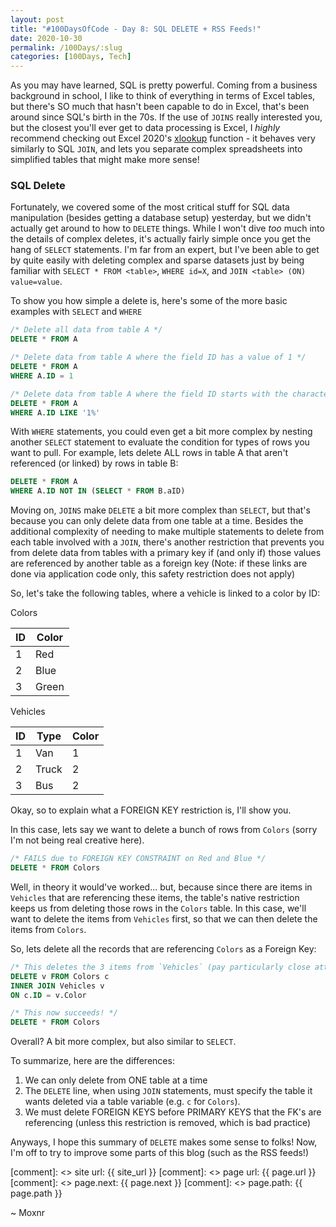 ```yaml
---
layout: post
title: "#100DaysOfCode - Day 8: SQL DELETE + RSS Feeds!"
date: 2020-10-30
permalink: /100Days/:slug
categories: [100Days, Tech]
---
```


As you may have learned, SQL is pretty powerful. Coming from a business background in school, I like to think of everything in terms of Excel tables, but there's SO much that hasn't been capable to do in Excel, that's been around since SQL's birth in the 70s. If the use of `JOINS` really interested you, but the closest you'll ever get to data processing is Excel, I _highly_ recommend checking out Excel 2020's [xlookup](https://www.howtogeek.com/439286/how-to-use-the-xlookup-function-in-microsoft-excel/) function - it behaves very similarly to SQL `JOIN`, and lets you separate complex spreadsheets into simplified tables that might make more sense!

### SQL Delete

Fortunately, we covered some of the most critical stuff for SQL data manipulation (besides getting a database setup) yesterday, but we didn't actually get around to how to `DELETE` things. While I won't dive _too_ much into the details of complex deletes, it's actually fairly simple once you get the hang of `SELECT` statements. I'm far from an expert, but I've been able to get by quite easily with deleting complex and sparse datasets just by being familiar with `SELECT * FROM <table>`, `WHERE id=X`, and `JOIN <table> (ON) value=value`.

To show you how simple a delete is, here's some of the more basic examples with `SELECT` and `WHERE`

```SQL
/* Delete all data from table A */
DELETE * FROM A

/* Delete data from table A where the field ID has a value of 1 */
DELETE * FROM A
WHERE A.ID = 1

/* Delete data from table A where the field ID starts with the character '1' (% is a wildcard and matches anything) */
DELETE * FROM A
WHERE A.ID LIKE '1%'
```

With `WHERE` statements, you could even get a bit more complex by nesting another `SELECT` statement to evaluate the condition for types of rows you want to pull. For example, lets delete ALL rows in table A that aren't referenced (or linked) by rows in table B:

```SQL
DELETE * FROM A
WHERE A.ID NOT IN (SELECT * FROM B.aID)
```

Moving on, `JOINS` make `DELETE` a bit more complex than `SELECT`, but that's because you can only delete data from one table at a time. Besides the additional complexity of needing to make multiple statements to delete from each table involved with a `JOIN`, there's another restriction that prevents you from delete data from tables with a primary key if (and only if) those values are referenced by another table as a foreign key (Note: if these links are done via application code only, this safety restriction does not apply)

So, let's take the following tables, where a vehicle is linked to a color by ID:

Colors

| ID | Color |
|----|-------|
| 1  | Red   |
| 2  | Blue  |
| 3  | Green |

Vehicles

| ID | Type  | Color |
|----|-------|-------|
| 1  | Van   | 1     |
| 2  | Truck | 2     |
| 3  | Bus   | 2     |

Okay, so to explain what a FOREIGN KEY restriction is, I'll show you.

In this case, lets say we want to delete a bunch of rows from `Colors` (sorry I'm not being real creative here).

```SQL
/* FAILS due to FOREIGN KEY CONSTRAINT on Red and Blue */
DELETE * FROM Colors
```

Well, in theory it would've worked... but, because since there are items in `Vehicles` that are referencing these items, the table's native restriction keeps us from deleting those rows in the `Colors` table. In this case, we'll want to delete the items from `Vehicles` first, so that we can then delete the items from `Colors`.

So, lets delete all the records that are referencing `Colors` as a Foreign Key:

```SQL
/* This deletes the 3 items from `Vehicles` (pay particularly close attention to the character right after DELETE */
DELETE v FROM Colors c
INNER JOIN Vehicles v
ON c.ID = v.Color
```

```SQL
/* This now succeeds! */
DELETE * FROM Colors
```

Overall? A bit more complex, but also similar to `SELECT`.

To summarize, here are the differences:

1. We can only delete from ONE table at a time
2. The `DELETE` line, when using `JOIN` statements, must specify the table it wants deleted via a table variable (e.g. `c` for `Colors`).
3. We must delete FOREIGN KEYS before PRIMARY KEYS that the FK's are referencing (unless this restriction is removed, which is bad practice)

Anyways, I hope this summary of `DELETE` makes some sense to folks! Now, I'm off to try to improve some parts of this blog (such as the RSS feeds!)

[comment]: <> site url: {{ site_url }}
[comment]: <> page url: {{ page.url }}
[comment]: <> page.next: {{ page.next }}
[comment]: <> page.path: {{ page.path }}

~ Moxnr
